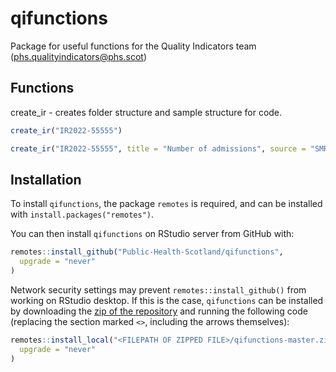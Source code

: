 # qifunctions
Package for useful functions for the Quality Indicators team (phs.qualityindicators@phs.scot)

## Functions
create_ir - creates folder structure and sample structure for code.

``` r
create_ir("IR2022-55555")

create_ir("IR2022-55555", title = "Number of admissions", source = "SMR01")
```

## Installation

To install `qifunctions`, the package `remotes` is required, and can be
installed with `install.packages("remotes")`.

You can then install `qifunctions` on RStudio server from GitHub with:

``` r
remotes::install_github("Public-Health-Scotland/qifunctions",
  upgrade = "never"
)
```

Network security settings may prevent `remotes::install_github()` from
working on RStudio desktop. If this is the case, `qifunctions` can be
installed by downloading the [zip of the
repository](https://github.com/Public-Health-Scotland/qifunctions/archive/master.zip)
and running the following code (replacing the section marked `<>`,
including the arrows themselves):

``` r
remotes::install_local("<FILEPATH OF ZIPPED FILE>/qifunctions-master.zip",
  upgrade = "never"
)
```
